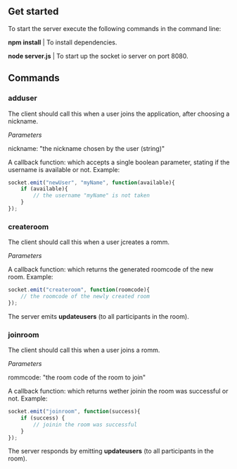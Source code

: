 ## Get started

To start the server execute the following commands in the command line:

**npm install** | To install dependencies.

**node server.js** | To start up the socket io server on port 8080.

## Commands

### adduser

The client should call this when a user joins the application, after choosing a nickname.

*Parameters*

nickname: "the nickname chosen by the user (string)"

A callback function: which accepts a single boolean parameter, stating if the username is available or not.
Example:
```js
socket.emit("newUser", "myName", function(available){
    if (available){
        // the username "myName" is not taken
    }
});

```

### createroom

The client should call this when a user jcreates a romm.

*Parameters*

A callback function: which returns the generated roomcode of the new room.
Example:
```js
socket.emit("createroom", function(roomcode){
    // the roomcode of the newly created room
});

```
The server emits **updateusers** (to all participants in the room).


### joinroom

The client should call this when a user joins a romm.

*Parameters*

rommcode: "the room code of the room to join"

A callback function: which returns wether joinin the room was successful or not.
Example:
```js
socket.emit("joinroom", function(success){
    if (success) {
        // joinin the room was successful
    }
});

```

The server responds by emitting **updateusers** (to all participants in the room).
